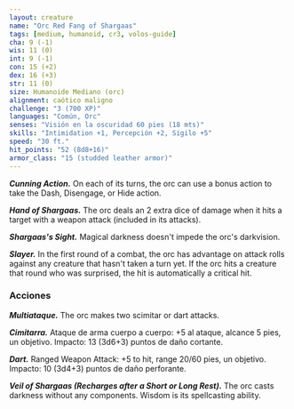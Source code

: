 ```yaml
---
layout: creature
name: "Orc Red Fang of Shargaas"
tags: [medium, humanoid, cr3, volos-guide]
cha: 9 (-1)
wis: 11 (0)
int: 9 (-1)
con: 15 (+2)
dex: 16 (+3)
str: 11 (0)
size: Humanoide Mediano (orc)
alignment: caótico maligno
challenge: "3 (700 XP)"
languages: "Común, Orc"
senses: "Visión en la oscuridad 60 pies (18 mts)"
skills: "Intimidation +1, Percepción +2, Sigilo +5"
speed: "30 ft."
hit_points: "52 (8d8+16)"
armor_class: "15 (studded leather armor)"
---
```


***Cunning Action.*** On each of its turns, the orc can use a bonus action to take the Dash, Disengage, or Hide action.

***Hand of Shargaas.*** The orc deals an 2 extra dice of damage when it hits a target with a weapon attack (included in its attacks).

***Shargaas's Sight.*** Magical darkness doesn't impede the orc's darkvision.

***Slayer.*** In the first round of a combat, the orc has advantage on attack rolls against any creature that hasn't taken a turn yet. If the orc hits a creature that round who was surprised, the hit is automatically a critical hit.

### Acciones

***Multiataque.*** The orc makes two scimitar or dart attacks.

***Cimitarra.*** Ataque de arma cuerpo a cuerpo: +5 al ataque, alcance 5 pies, un objetivo. Impacto: 13 (3d6+3) puntos de daño cortante.

***Dart.*** Ranged Weapon Attack: +5 to hit, range 20/60 pies, un objetivo. Impacto: 10 (3d4+3) puntos de daño perforante.

***Veil of Shargaas (Recharges after a Short or Long Rest).*** The orc casts darkness without any components. Wisdom is its spellcasting ability.